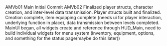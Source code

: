 AMVb01 Main Initial Commit
AMVb02 Finalized player structs, character creation, and inter-level data transmission.
	Player structs built and finalized.  Creation complete, item equipping complete (needs ui for player interaction, 
		underlying function in place), data transmission between levels completed.  MainUI began, all widgets create and 
		reference through HUD_Main, need to build individual widgets for menu system (inventory, equipment, options, 
		and something for the status page(maybe do this later))